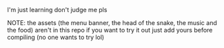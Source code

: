 I'm just learning don't judge me pls

NOTE: the assets (the menu banner, the head of the snake, the music  and the food) aren't in this repo
if you want to try it out just add yours before compiling (no one wants to try lol)
